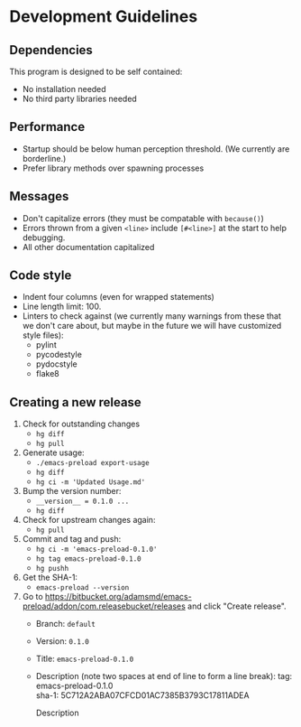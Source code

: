 # Development Guidelines

## Dependencies

This program is designed to be self contained:

- No installation needed
- No third party libraries needed

## Performance

- Startup should be below human perception threshold.  (We currently are
  borderline.)
- Prefer library methods over spawning processes

## Messages

- Don't capitalize errors (they must be compatable with `because()`)
- Errors thrown from a given `<line>` include `[#<line>]` at the start to help
  debugging.
- All other documentation capitalized

## Code style

- Indent four columns (even for wrapped statements)
- Line length limit: 100.
- Linters to check against (we currently many warnings from these that we
  don't care about, but maybe in the future we will have customized style
  files):
  + pylint
  + pycodestyle
  + pydocstyle
  + flake8

## Creating a new release

1. Check for outstanding changes
   - `hg diff`
   - `hg pull`
2. Generate usage:
   - `./emacs-preload export-usage`
   - `hg diff`
   - `hg ci -m 'Updated Usage.md'`
3. Bump the version number:
   - `__version__ = 0.1.0 ...`
   - `hg diff`
4. Check for upstream changes again:
   - `hg pull`
5. Commit and tag and push:
   - `hg ci -m 'emacs-preload-0.1.0'`
   - `hg tag emacs-preload-0.1.0`
   - `hg pushh`
6. Get the SHA-1:
   - `emacs-preload --version`
7. Go to <https://bitbucket.org/adamsmd/emacs-preload/addon/com.releasebucket/releases> and click "Create release".
   - Branch: `default`
   - Version: `0.1.0`
   - Title: `emacs-preload-0.1.0`
   - Description (note two spaces at end of line to form a line break):
       tag: emacs-preload-0.1.0  
       sha-1: 5C712A2ABA07CFCD01AC7385B3793C17811ADEA

       Description
